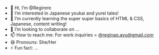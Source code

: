 - 👋 Hi, I’m @Regirere
- 👀 I’m interested in Japanese youkai and yurei tales!
- 🌱 I’m currently learning the super super basics of HTML & CSS, Japanese, content writing!
- 💞️ I’m looking to collaborate on ...
- 📫 How to reach me: For work inquiries = @reginaq.ayu@gmail.com
- 😄 Pronouns: She/Her
- ⚡ Fun fact: ...

<!---
Regirere/Regirere is a ✨ special ✨ repository because its `README.md` (this file) appears on your GitHub profile.
You can click the Preview link to take a look at your changes.
--->
